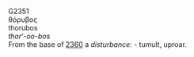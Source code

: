 G2351  
θόρυβος  
thorubos  
*thor‘-oo-bos*  
From the base of [2360](g2360) a *disturbance:* - tumult, uproar.  
